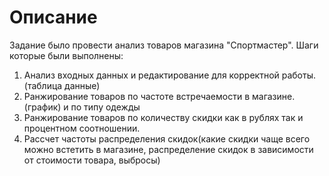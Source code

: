 # Описание
Задание было провести анализ товаров магазина "Спортмастер".
Шаги которые были выполнены:
1. Анализ входных данных и редактирование для корректной работы.(таблица данные)
2. Ранжирование товаров по частоте встречаемости в магазине. (график) и по типу одежды
3. Ранжирование товаров по количеству скидки как в рублях так и процентном соотношении.
4. Рассчет частоты распределения скидок(какие скидки чаще всего можно встетить в магазине,
 распределение скидок в зависимости от стоимости товара, выбросы)
